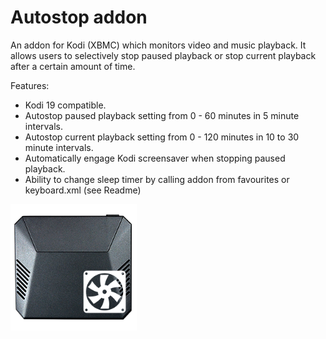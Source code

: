 # Autostop addon
An addon for Kodi (XBMC) which monitors video and music playback.  It allows users to selectively stop paused playback or stop  current playback after a certain amount of time.


Features:
- Kodi 19 compatible.
- Autostop paused playback setting from 0 - 60 minutes in 5 minute intervals.
- Autostop current playback setting from 0 - 120 minutes in 10 to 30 minute intervals.
- Automatically engage Kodi screensaver when stopping paused playback.
- Ability to change sleep timer by calling addon from favourites or keyboard.xml (see Readme)

<img src="/resources/icon.png" width="40%">

